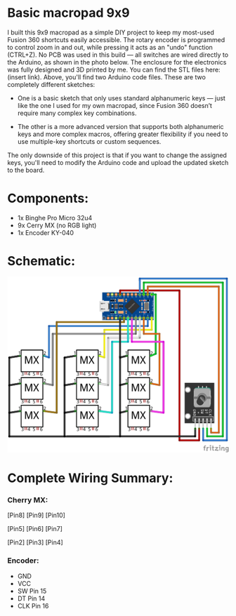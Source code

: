 # Basic macropad 9x9
I built this 9x9 macropad as a simple DIY project to keep my most-used Fusion 360 shortcuts easily accessible. The rotary encoder is programmed to control zoom in and out, while pressing it acts as an "undo" function (CTRL+Z).
No PCB was used in this build — all switches are wired directly to the Arduino, as shown in the photo below. The enclosure for the electronics was fully designed and 3D printed by me. You can find the STL files here: (insert link).
Above, you'll find two Arduino code files. These are two completely different sketches:
- One is a basic sketch that only uses standard alphanumeric keys — just like the one I used for my own macropad, since Fusion 360 doesn’t require many complex key combinations.

- The other is a more advanced version that supports both alphanumeric keys and more complex macros, offering greater flexibility if you need to use multiple-key shortcuts or custom sequences.

The only downside of this project is that if you want to change the assigned keys, you'll need to modify the Arduino code and upload the updated sketch to the board.

# Components:
- 1x Binghe Pro Micro 32u4
- 9x Cerry MX (no RGB light)
- 1x Encoder KY-040

# Schematic:
![Schema del Macropad](Schematic.jpg)

# Complete Wiring Summary:

### Cherry MX:

[Pin8]    [Pin9]    [Pin10]

[Pin5]    [Pin6]    [Pin7]

[Pin2]    [Pin3]    [Pin4]

### Encoder:
- GND
- VCC
- SW Pin 15
- DT Pin 14
- CLK Pin 16
